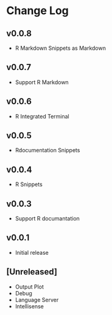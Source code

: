 # Change Log
## v0.0.8
* R Markdown Snippets as Markdown
## v0.0.7
* Support R Markdown

## v0.0.6
* R Integrated Terminal

## v0.0.5
* Rdocumentation Snippets

## v0.0.4
* R Snippets

## v0.0.3
* Support R documantation

## v0.0.1
* Initial release

## [Unreleased]
* Output Plot
* Debug
* Language Server
* Intellisense